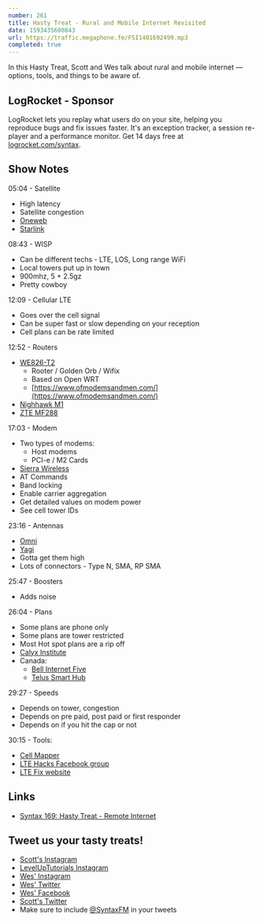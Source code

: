 ```yaml
---
number: 261
title: Hasty Treat - Rural and Mobile Internet Revisited
date: 1593435600843
url: https://traffic.megaphone.fm/FSI1401692499.mp3
completed: true
---
```


In this Hasty Treat, Scott and Wes talk about rural and mobile internet — options, tools, and things to be aware of.

## LogRocket - Sponsor
LogRocket lets you replay what users do on your site, helping you reproduce bugs and fix issues faster. It's an exception tracker, a session re-player and a performance monitor. Get 14 days free at [logrocket.com/syntax](https://logrocket.com/syntax).

## Show Notes

05:04 - Satellite

* High latency
* Satellite congestion
* [Oneweb](https://www.oneweb.world/)
* [Starlink](https://www.starlink.com/)

08:43 - WISP

* Can be different techs - LTE, LOS, Long range WiFi
* Local towers put up in town
* 900mhz, 5 + 2.5gz
* Pretty cowboy

12:09 - Cellular LTE

* Goes over the cell signal
* Can be super fast or slow depending on your reception
* Cell plans can be rate limited

12:52 - Routers

* [WE826-T2](https://www.amazon.com/WE826-Router-Gigabit-Wireless-Routers/dp/B08BLMD955/)
  * Rooter /  Golden Orb / Wifix
  * Based on Open WRT
  * [https://www.ofmodemsandmen.com/](https://www.ofmodemsandmen.com/)
* [Nighhawk M1](https://www.amazon.com/Netgear-NIGHTHAWK-Hotspot-External-Periodic/dp/B06XBNVVCN/)
* [ZTE MF288](https://www.amazon.com/Replacement-Battery-MF288-Li3930T44P4h794659-3000mAh/dp/B083SQSZHR/)

17:03 - Modem

* Two types of modems:
  * Host modems
  * PCI-e / M2 Cards
* [Sierra Wireless](https://www.sierrawireless.com/)
* AT Commands
* Band locking
* Enable carrier aggregation
* Get detailed values on modem power
* See cell tower IDs

23:16 - Antennas

* [Omni](https://www.amazon.com/s?k=Omni+Antenna&ref=nb_sb_noss_2)
* [Yagi](https://www.amazon.com/stores/page/32A4E5CB-E026-40E0-93FE-FEFD26C6374A?store_ref=SB_A07709221LB29FD582NYA&pf_rd_p=0695bfd4-f098-403d-ad0f-7db64c30b506&aaxitk=MczmU8WqAxMV-4qwgw6TSg&hsa_cr_id=3364331140501&lp_asins=B07YGPDPW8,B008Z4I7WQ,B008Z5QB96&lp_mat_key=outdoor%20omni%20antenna%202.4%205ghz&lp_query=Omni%20Antenna&lp_slot=auto-sparkle-hsa-tetris&ref_=sbx_be_s_sparkle_td_brand)
* Gotta get them high
* Lots of connectors - Type N, SMA, RP SMA

25:47 - Boosters

* Adds noise

26:04 - Plans

* Some plans are phone only
* Some plans are tower restricted
* Most Hot spot plans are a rip off
* [Calyx Institute](https://calyxinstitute.org/)
* Canada:
  * [Bell Internet Five](https://www.bell.ca/Bell_Internet)
  * [Telus Smart Hub](https://www.telus.com/en/bc/internet/smart-hub)

29:27 - Speeds

* Depends on tower, congestion
* Depends on pre paid, post paid or first responder
* Depends on if you hit the cap or not

30:15 - Tools:

* [Cell Mapper](https://www.cellmapper.net/map)
* [LTE Hacks Facebook group](https://www.facebook.com/groups/LTE.HACKS/)
* [LTE Fix website](https://ltefix.com/)

## Links
* [Syntax 169: Hasty Treat - Remote Internet](https://syntax.fm/show/169/hasty-treat-remote-internet)

## Tweet us your tasty treats!
* [Scott's Instagram](https://www.instagram.com/stolinski/)
* [LevelUpTutorials Instagram](https://www.instagram.com/LevelUpTutorials/)
* [Wes' Instagram](https://www.instagram.com/wesbos/)
* [Wes' Twitter](https://twitter.com/wesbos)
* [Wes' Facebook](https://www.facebook.com/wesbos.developer)
* [Scott's Twitter](https://twitter.com/stolinski)
* Make sure to include [@SyntaxFM](https://twitter.com/SyntaxFM) in your tweets